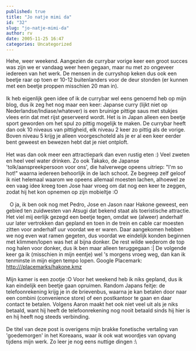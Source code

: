 ```yaml
---
published: true
title: "Jo natje mimi da"
id: "32"
slug: "jo-natje-mimi-da"
author: rv
date: 2005-11-25 16:47
categories: Uncategorized
---
```

Hehe, weer weekend. Aangezien de currybar vorige keer een groot succes was zijn we er vandaag weer heen gegaan, maar nu met zo ongeveer iedereen van het werk. De mensen in de curryshop keken dus ook een beetje raar op toen er 10-12 buitenlanders voor de deur stonden (er kunnen met een beetje proppen misschien 20 man in).<br /><br />Ik heb eigenlijk geen idee of ik de currybar wel eens genoemd heb op mijn blog, dus ik zeg het nog maar een keer: Japanse curry (lijkt niet op Nederlandse/Indiase/whatever) is een bruinige pittige saus met stukjes vlees erin dat met rijst geserveerd wordt. Het is in Japan alleen een beetje sport geworden om het spul zo pittig mogelijk te maken. De currybar heeft dan ook 10 niveaus van pittigheid, elk niveau 2 keer zo pittig als de vorige. Boven niveau 5 krijg je alleen voorgeschoteld als je er al een keer eerder bent geweest en bewezen hebt dat je niet ontploft.<br /><br />Het was dan ook meer een attractiepark dan even rustig eten :) Veel zweten en heel veel water drinken. Zo ook Takako, de Japanse 'tolk/aanspreekpersoon voor ons', die halverwege opeens uitriep: "I'm so hot!" waarna iedereen behoorlijk in de lach schoot. Ze begreep zelf geloof ik niet helemaal waarom we opeens allemaal moesten lachen, alhoewel ze een vaag idee kreeg toen Jose haar vroeg om dat nog een keer te zeggen, zodat hij het kon opnemen op zijn mobieltje :O<br /><br /><a href="https://photos1.blogger.com/blogger/5743/1473/1600/PICT0009.jpg"><img style="float:left;cursor:pointer;margin:0 10px 10px 0;" src="https://photos1.blogger.com/blogger/5743/1473/320/PICT0009.jpg" alt="" border="0" /></a>O ja, ik ben ook nog met Pedro, Jose en Jason naar Hakone geweest, een gebied ten zuidwesten van Atsugi dat bekend staat als toeristische attractie. Het viel mij eerlijk gezegd een beetje tegen, omdat we (alweer) anderhalf uur later vertrokken dan gepland en toen in de trein en cable car moesten zitten voor anderhalf uur voordat we er waren. Daar aangekomen hebben we nog even wat ramen gegeten, dus voordat we eindelijk konden beginnen met klimmen/lopen was het al bijna donker. De rest wilde wederom de top nog halen voor donker, dus ik ben maar alleen teruggegaan :| De volgende keer ga ik (misschien in mijn eentje) wel 's morgens vroeg weg, dan kan ik tenminste in mijn eigen tempo lopen. Google Placemark: <a href="http:///placemarks/hakone.kmz">http:///placemarks/hakone.kmz</a><br /><br />Mijn kamer is een zootje :O Voor het weekend heb ik niks gepland, dus ik kan eindelijk een beetje gaan opruimen. Random Japans feitje: de telefoonrekening krijg je in de brievenbus, waarna je kan betalen door naar een combini (convenience store) of een postkantoor te gaan en daar contact te betalen. Volgens Aaron maakt het ook niet veel uit als je niks betaald, want hij heeft de telefoonrekening nog nooit betaald sinds hij hier is en hij heeft nog steeds verbinding.<br /><br />De titel van deze post is overigens mijn brakke fonetische vertaling van 'goedemorgen' in het Koreaans, waar ik ook wat woordjes van opvang tijdens mijn werk. Zo leer je nog eens nuttige dingen :\